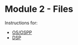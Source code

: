 # Module 2 - Files

Instructions for:

- [OS/OSPP][os-ospp]
- [DSP][dsp]

[os-ospp]: http://www.it.uu.se/education/course/homepage/os/vt20/module-2
[dsp]: http://www.it.uu.se/education/course/homepage/dsp/vt20/modules/module-2


